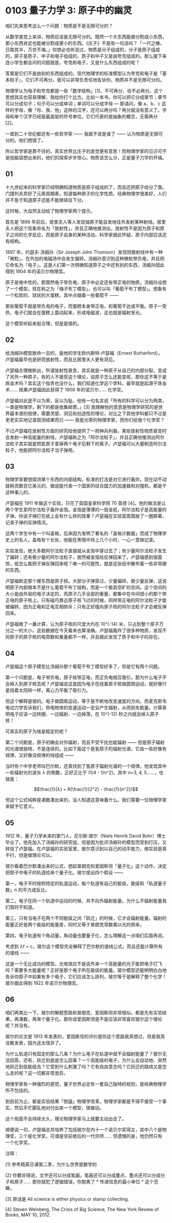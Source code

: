 # 0103 量子力学 3: 原子中的幽灵

咱们先来思考这么一个问题：物质是不是无限可分的？

从数学直觉上来讲，物质应该是无限可分的。既然一个大东西能被分割成小东西，那小东西肯定也能被分割成更小的东西。《庄子》不是有一句话吗？「一尺之棰，日取其半，万世不竭。」你想必也听说过，物质是分子组成的，分子是原子组成的，原子是质子、中子和电子组成的，质子和中子又是由夸克组成的。那么接下来连小学生都会问的问题就是，夸克和电子，又是什么东西组成的呢？

答案是它们不是由别的东西组成的。现代物理学的标准模型认为夸克和电子是「基本粒子」，它们不可再分。我可以非常负责任地告诉你，物质并不是无限可分的。

物理学认为电子和夸克都是一些「数学结构」[1]，不可再分，也不必再分。这个思想其实也容易理解，我给你打个比方。比如一本书，你可以把它分成章节；章节可以分成句子；句子可以分成单词；单词可以分成字母 — 那请问，像 a、b、c 这样的字母，像「你、我、他」这样的汉字，还可以再分吗？再分就没有意义了。字母和单个汉字已经是最底层的符号单位，它们代表的是抽象的概念，无需再分 [2]。

一直到二十世纪都还有一些哲学家 —— 我就不说是谁了 —— 认为物质是无限可分的。他们想错了。

所以哲学家是靠不住的，真实世界比庄子的直觉更有意思！而物理学家的见识可不是拍脑袋想出来的，他们的探索步步惊心。物质该怎么分，正是量子力学的开端。

## 01

十九世纪末的科学家已经明确知道物质是原子组成的了，而且还把原子给分了类。门捷列夫弄好了元素周期表，知道每种原子的化学性质。经典物理学很美好，人们并不急于知道原子还能不能继续往下分。

这时候，大自然主动给了物理学家两个提示。

首先是 1896 年前后，居里夫人等人发现铀原子能自发地往外发射某种射线。居里夫人把这个现象命名为「放射性」，并且正确地推测出，放射性不是因为原子和原子之间的化学反应，而是原子自身的某种活动。科学家据此怀疑，原子内部应该还有结构。

1897 年，约瑟夫·汤姆孙（Sir Joseph John Thomson）发现阴极射线中有一种「微粒」，在外加的电磁场中会发生偏转。汤姆孙意识到这种微粒带负电，并且把它命名为「电子」。这是人们第一次明确知道原子之中还有别的东西，汤姆孙因此得到 1904 年的诺贝尔物理奖。

原子是电中性的。那既然电子带负电，原子中必定还有带正电的物质。汤姆孙设想了一个模型，现在称之为「梅子布丁模型」，也可以叫「葡萄干布丁模型」。想象有一个松软的、球状的大蛋糕，其中点缀着一些葡萄干 ——

那些葡萄干就是带负电的电子，而蛋糕本身带正电，和葡萄干达成平衡。原子一受热，电子们就会在蛋糕上震动起来，形成电磁波，这也就是辐射发光。

这个模型听起来挺合理，但是是错的。

## 02

给汤姆孙模型致命一击的，是他的学生欧内斯特·卢瑟福（Ernest Rutherford）。卢瑟福最早也是研究放射性，而且比居里夫人更有洞见。

卢瑟福合理推断出，所谓放射性衰变，其实就是一种原子从自己的内部分裂，变成了另外一种原子。有的人不接受这个理论，说原子怎么还能变呢，那你这不等于是炼金术吗？其实这个指责也没什么，我们知道化学这个学科，最早就是起源于炼金术…… 结果卢瑟福因此获得了 1908 年的诺贝尔…… 化学奖。

卢瑟福对此是不以为荣，反以为耻。他有一句名言说「所有的科学可以分为两类，一类是物理学，剩下的都是收集邮票。」[3] 我理解他的意思是物理学研究的是世界最本源的规律，需要灵感、洞见和创造性的理论，对比之下其他学科都只不过是老老实实地记录观测结果而已 —— 我是光荣的物理学家，而你们给我个化学奖？

不过卢瑟福在放射性方面的研究给他提供了一把神兵利器。某些放射性物质衰变时会发射一种高能量的射线，卢瑟福称之为「阿尔法粒子」，并且正确地推测出阿尔法粒子其实就是把氦原子拿掉两个电子后剩下的离子。卢瑟福可以大量制造阿尔法粒子，他能把阿尔法粒子当子弹用。

## 03

物理学家要想探测某个东西的内部结构，标准的打法是对它进行轰炸。现在动不动就耗资数百亿美元的、据说能代表一个国家的综合国力的加速器和对撞机，都是干这种事儿的。

卢瑟福在 1911 年做这个实验，只花了英国皇家科学院 70 英镑 [4]。他的做法是让两个学生拿阿尔法粒子轰炸金箔。金箔是薄薄的一层金纸，阿尔法粒子是高能量的子弹，你说子弹打在纸上会有什么样的效果？卢瑟福在实验室周围放了一圈屏幕，记录子弹的反弹情况。

这两个学生中有一个叫盖格，后来因为发明了著名的「盖格计数器」而成了物理学史上的名人。盖格有个长处，他能在黑暗中待上几个小时，一心一意做记录。

实验发现，绝大多数阿尔法粒子直接就从金箔中穿过去了；有少量阿尔法粒子发生了偏转；还有极少量的阿尔法粒子，居然被金箔给反弹回来了。卢瑟福感到很震惊，纸怎么能把子弹反弹回来呢？唯一的可能性，就是这张纸中散布着一些非常硬的东西。

卢瑟福断定那个硬东西是原子核。大部分子弹穿过，少量偏转，极少量反弹，这说明原子内部根本不是什么葡萄干布丁结构，而是一个极其空旷的空间。这个空间的大小是由外层的电子决定的，而原子几乎全部的重量，都集中在中间很小的那个带正电的原子核上。只有碰巧靠近原子核飞过的时候，同样带正电的阿尔法粒子才能被偏转，因为正电和正电互相排斥；只有正好撞向原子核的阿尔法粒子才会被反弹回来。

卢瑟福做了一番计算，认为原子核的尺度大约在 10^(-14) 米，只占到整个原子万分之一的大小，这些数据在今天看来也算准确。卢瑟福轰炸了很多种物质，发现不同原子的原子核的电荷数和重量都不一样，并且据此发现了质子和中子的存在。

## 04

卢瑟福这个原子模型比汤姆孙那个葡萄干布丁模型好多了，但是它有两个问题。

第一个问题是，电子带负电，原子核带正电，而正负电相互吸引，那为什么电子不会掉入到原子核去呢？卢瑟福说这是因为电子在绕着原子核做圆周运动，就好像行星绕着太阳转一样，离心力平衡了吸引力。

但这个解释是错的。电子做圆周运动，等于是不断地改变速度的方向，而麦克斯韦电动力学告诉我们，带电物体的变速运动一定会产生辐射，从而损失能量。计算表明电子应该一边转圈、一边辐射、一边掉落，在 10^(-12) 秒之内就会掉入原子核！

可真实的原子为啥是稳定的呢？

第二个问题是，原子的确会对外辐射，而且不受干扰也能辐射 —— 但是原子辐射的光谱很独特，不是连续的。比如下面这个是氢原子的辐射光谱，它由一些好像有规律、又好像没规律的线组成 ——

当时有个中学老师叫巴尔默，还真找到了氢原子辐射光谱的一个规律。他发现其中一些辐射光的波长 λ 的倒数，正好正比于 (1/4 - 1/n^2)，其中 n=3, 4, 5……，也就是：

$$\frac{1}{λ} = R(\frac{1}{2^2} - \frac{1}{n^2})$$

但这个公式纯粹是凑数凑出来的，没人知道这意味着什么。我们需要一位物理学家来赋予它意义。

## 05

1912 年，量子力学未来的掌门人，尼尔斯·玻尔（Niels Henrik David Bohr）博士毕业了。他先加入了汤姆孙的研究组，但是因为批评汤姆孙的模型而受到打压，又转投了卢瑟福。在卢瑟福的实验室里，玻尔意识到以自己的动手能力，做实验是真不行，但是做理论可以。

玻尔看着巴尔默凑出来的公式，想起普朗克和爱因斯坦「量子化」这个动作，决定把原子中电子的轨道给来个量子化。玻尔提出四个假设 ——

第一，电子平时按照特定的轨道运动，每个轨道有自己的能级，能级和「轨道量子数」n 的平方成反比。

第二，电子在同一个轨道中运动的时候，并不向外辐射能量。为什么不辐射能量我们暂时不知道。

第三，只有当电子在两个不同能级之间「跃迁」的时候，它才会辐射能量。辐射的能量正好是两个能级的能量差，同时又等于普朗克常数乘以光的频率。

第四，电子轨道有个角动量，角动量也要量子化，怎么理解这一点咱们后面再说。

考虑到 λf = c，玻尔这个模型完全解释了巴尔默的谱线公式，而且还能计算所有的谱线 ——

这是一个无比成功的模型。光电效应不是说外来一个高能量的光子能把电子打飞吗？需要多大能量呢？正好是那个电子所在能级的能量。玻尔模型还能明明白白地告诉你原子中如果有多个电子，它们应该怎么排列，玻尔等于是解释了整个化学！玻尔据此得到 1922 年诺贝尔物理奖。

## 06

咱们再类比一下，玻尔的解题思路和普朗克、爱因斯坦非常相似。都是先有实验结果，再凑数，再来个量子化。那你说爱因斯坦是不是应该非常喜欢玻尔这个理论呢？并没有。

玻尔的论文是 1913 年发表的，爱因斯坦的评价是你这个思路我真想过，但是我真没敢发表，因为这太怪异了。

为什么轨道只有固定的那么几条？为什么电子在轨道中就不会辐射能量了？玻尔无法回答。还有，跃迁到底是怎么回事？一个高能级的电子，为什么会自动地、突然地跃迁到低能级去？它受到什么刺激了吗？它有自由意志吗？它跃迁的路线又是怎么走的呢？这一切都非常诡异。

物理学家有一种强烈的感觉，量子世界必定有一套自己独特的规则，是经典物理学所不包括的。

到目前为止，都是实验结果「倒逼」物理学改革。物理学家都是不得不接受一个事实，然后手忙脚乱地对付出来一个模型，很被动。

这个局面不会持续太久，理论物理学家马上就要主动出击了。

顺便说一句，卢瑟福总共培养了包括玻尔在内十一个诺贝尔奖得主，其中八个是物理奖，三个是化学奖，可谓是空前绝后的一代宗师…… 但遗憾的是，他仍然只有一个化学奖。

注释：

[1] 参考精英日课第二季，为什么世界是数学的

[2] 你要非得说，文字还可以分成笔画，笔画还可以分成墨点，墨点还可以分成分子和原子…… 那你就犯了逻辑错误，你脱离了 * 传递信息的最小单位 * 这个范畴。

[3] 原话是 All science is either physics or stamp collecting.

[4] Steven Weinberg, The Crisis of Big Science, The New York Review of Books, MAY 10, 2012.